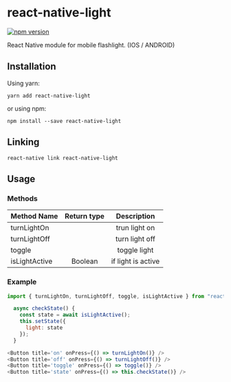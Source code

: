 # react-native-light

[![npm version](https://badge.fury.io/js/react-native-light.svg)](http://badge.fury.io/js/react-native-light)

React Native module for mobile flashlight. (IOS / ANDROID)

## Installation

Using yarn:

```shell
yarn add react-native-light
```

or using npm:

```shell
npm install --save react-native-light
```

## Linking

```shell
react-native link react-native-light
```

## Usage

### Methods
| Method Name | Return type | Description |
| ---- | :-----: |:-------: |
| turnLightOn |  | trun light on |
| turnLightOff |  | turn light off |
| toggle |  |toggle light |
| isLightActive | Boolean | if light is active |

### Example
```js
import { turnLightOn, turnLightOff, toggle, isLightActive } from "react-native-light";

  async checkState() {
    const state = await isLightActive();
    this.setState({
      light: state
    });
  }

<Button title='on' onPress={() => turnLightOn()} />
<Button title='off' onPress={() => turnLightOff()} />
<Button title='toggle' onPress={() => toggle()} />
<Button title='state' onPress={() => this.checkState()} />
```

